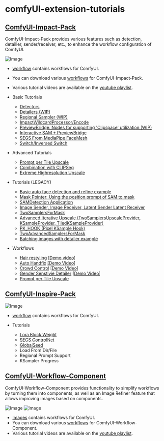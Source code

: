 # comfyUI-extension-tutorials

## [ComfyUI-Impact-Pack](https://github.com/ltdrdata/ComfyUI-Impact-Pack)

ComfyUI-Impact-Pack provides various features such as detection, detailler, sender/receiver, etc., to enhance the workflow configuration of ComfyUI.

![Image](ComfyUI-Impact-Pack/images/faceswap.png)

* [workflow](ComfyUI-Impact-Pack/workflow) contains workflows for ComfyUI.
* You can download various [workflows](ComfyUI-Impact-Pack/workflow) for ComfyUI-Impact-Pack.
* Various tutorial videos are available on the [youtube playlist](https://www.youtube.com/playlist?list=PL_Ej2RDzjQLGfEeizq4GISeY3FtVyFmGP).  


* Basic Tutorials
  * [Detectors](ComfyUI-Impact-Pack/tutorial/detectors.md)
  * [Detailers (WIP)](ComfyUI-Impact-Pack/tutorial/detailers.md)
  * [Regional Sampler (WIP)](ComfyUI-Impact-Pack/tutorial/regional_sampler.md)
  * [ImpactWildcardProcessor/Encode](ComfyUI-Impact-Pack/tutorial/ImpactWildcard.md)
  * [PreviewBridge: Nodes for supporting 'Clipspace' utilization (WIP)](ComfyUI-Impact-Pack/tutorial/previewbridge.md)
  * [Interactive SAM + PreviewBridge](ComfyUI-Impact-Pack/tutorial/sam_with_preview_bridge.md)
  * [SEGS From MediaPipe FaceMesh](ComfyUI-Impact-Pack/tutorial/mediapipe.md)
  * [Switch/Inversed Switch](ComfyUI-Impact-Pack/tutorial/switch.md)


* Advanced Tutorials
  * [Prompt per Tile Upscale](ComfyUI-Impact-Pack/tutorial/PromptPerTileUpscale.md)
  * [Combination with CLIPSeg](ComfyUI-Impact-Pack/tutorial/clipseg.md)
  * [Extreme Highresolution Upscale](ComfyUI-Impact-Pack/tutorial/extreme-upscale.md)


* Tutorials (LEGACY)
  * [Basic auto face detection and refine example](ComfyUI-Impact-Pack/tutorial/advanced.md)
  * [Mask Pointer: Using the position prompt of SAM to mask](ComfyUI-Impact-Pack/tutorial/maskpointer.md)
  * [SAMDetection Application](ComfyUI-Impact-Pack/tutorial/sam.md)
  * [Image Sender, Image Receiver, Latent Sender Latent Receiver](ComfyUI-Impact-Pack/tutorial/sender_receiver.md)
  * [TwoSamplersForMask](ComfyUI-Impact-Pack/tutorial/TwoSamplers.md)
  * [Advanced Iterative Upscale (TwoSamplersUpscaleProvider, KSampleProvider, TiledKSampleProvider)](ComfyUI-Impact-Pack/tutorial/TwoSamplersUpscale.md)
  * [PK_HOOK (Pixel KSample Hook)](ComfyUI-Impact-Pack/tutorial/pk_hook.md)
  * [TwoAdvancedSamplersForMask](ComfyUI-Impact-Pack/tutorial/TwoAdvancedSamplers.md)
  * [Batching images with detailer example](ComfyUI-Impact-Pack/tutorial/batching-detailer.md)


* Workflows
  * [Hair restyling](ComfyUI-Impact-Pack/workflow/hair-restyle.json) [[Demo video](https://www.youtube.com/watch?v=fsNBASZYDuA)]
  * [Auto Handfix](ComfyUI-Impact-Pack/workflow/dwpose-segs-handfix.png) [[Demo Video]](https://www.youtube.com/watch?v=DoyqCjKdojY)
  * [Crowd Control](ComfyUI-Impact-Pack/workflow/crowd-face.json) [[Demo Video](https://www.youtube.com/watch?v=9GSQlxZFrLI)]
  * [Gender Senstivie Detailer](ComfyUI-Impact-Pack/workflow/gender-senstivie-detailer.png) [[Demo Video](https://www.youtube.com/watch?v=Vs2r-MErJZw)]
  * [Prompt per Tile Upscale](ComfyUI-Impact-Pack/workflow/prompt-per-tile.png)


## [ComfyUI-Inspire-Pack](https://github.com/ltdrdata/ComfyUI-Inspire-Pack)

![Image](ComfyUI-Inspire-Pack/images/lora-block-weight-xyplot.jpg)

* [workflow](ComfyUI-Inspire-Pack/workflow) contains workflows for ComfyUI.

* Tutorials
  * [Lora Block Weight](ComfyUI-Inspire-Pack/tutorial/LoraBlockWeight.md)
  * [SEGS ControlNet](ComfyUI-Inspire-Pack/tutorial/SEGSControlNet.md)
  * [GlobalSeed](ComfyUI-Inspire-Pack/tutorial/GlobalSeed.md)
  * Load From Dir/File
  * Regional Prompt Support
  * KSampler Progress


## [ComfyUI-Workflow-Component](https://github.com/ltdrdata/ComfyUI-Workflow-Component)

ComfyUI-Workflow-Component provides functionality to simplify workflows by turning them into components, as well as an Image Refiner feature that allows improving images based on components.

![Image](ComfyUI-Workflow-Component/images/sdxl.png)
![Image](ComfyUI-Workflow-Component/images/imagerefiner.png)


* [Images](ComfyUI-Workflow-Component/workflow) contains workflows for ComfyUI.
* You can download various [workflows](ComfyUI-Workflow-Component/workflow) for ComfyUI-Workflow-Component.
* Various tutorial videos are available on the [youtube playlist](https://www.youtube.com/playlist?list=PL_Ej2RDzjQLE2Ma9dX0G4OYLrrBve53UV).  
